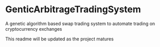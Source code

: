 # GenticArbitrageTradingSystem
A genetic algorithm based swap trading system to automate trading on cryptocurrency exchanges

This readme will be updated as the project matures
